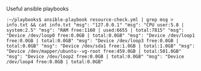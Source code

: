 Useful ansible playbooks

`
:~/playbooks$ ansible-playbook resource-check.yml | grep msg > info.txt && cat info.txt
    "msg": "127.0.0.1"
    "msg": "CPU user:5.8 | system:2.5"
    "msg": "RAM free:1160 | used:6655 | total:7815"
    "msg": "Device /dev/loop0 free:0.0GB | total:0.0GB"
    "msg": "Device /dev/loop1 free:0.0GB | total:0.0GB"
    "msg": "Device /dev/loop3 free:0.0GB | total:0.0GB"
    "msg": "Device /dev/sda1 free:1.0GB | total:1.0GB"
    "msg": "Device /dev/mapper/ubuntu--vg-root free:459.0GB | total:501.0GB"
    "msg": "Device /dev/loop2 free:0.0GB | total:0.0GB"
    "msg": "Device /dev/loop4 free:0.0GB | total:0.0GB"
`
